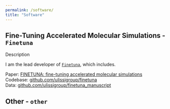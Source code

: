 ```yaml
---
permalink: /software/
title: "Software"
---
```


## Fine-Tuning Accelerated Molecular Simulations - `Finetuna`

Description

I am the lead developer of [`Finetuna`](https://github.com/ulissigroup/finetuna), which includes.

Paper: [FINETUNA: fine-tuning accelerated molecular simulations](https://iopscience.iop.org/article/10.1088/2632-2153/ac8fe0)  
Codebase: [github.com/ulissigroup/finetuna](https://github.com/ulissigroup/finetuna)  
Data: [github.com/ulissigroup/finetuna_manuscript](https://github.com/ulissigroup/finetuna_manuscript)

## Other - `other`
